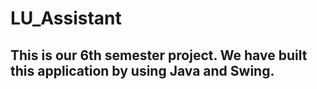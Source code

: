 # LU_Assistant
## This is our 6th semester project. We have built this application by using Java and Swing.
